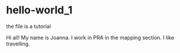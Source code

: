 # hello-world_1
the file is a tutorial

Hi all!
My name is Joanna. I work in PRA in the mapping section. I like travelling. 

